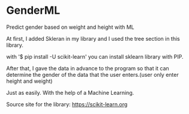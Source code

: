 # GenderML
Predict gender based on weight and height with ML

At first, I added Skleran in my library and I used the tree section in this library. 

with '$ pip install -U scikit-learn' you can install sklearn library with PIP. 

After that, I gave the data in advance to the program so that it can determine the gender of the data that the user enters.(user only enter height and weight)

Just as easily. With the help of a Machine Learning. 

Source site for the library: https://scikit-learn.org
